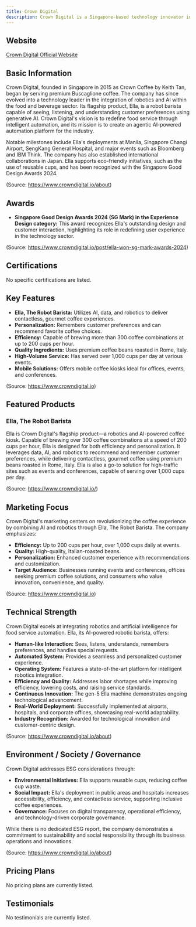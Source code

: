 ```yaml
---
title: Crown Digital
description: Crown Digital is a Singapore-based technology innovator integrating robotics and AI into the food and beverage industry. Best known for Ella, the robot barista, Crown Digital delivers contactless, efficient, and personalized coffee experiences using generative AI and precision robotics. The company aims to revolutionize food service globally and has achieved notable milestones, including deployments in hospitals, airports, and major events across Asia.
---
```


## Website

[Crown Digital Official Website](https://www.crowndigital.io)

## Basic Information

Crown Digital, founded in Singapore in 2015 as Crown Coffee by Keith Tan, began by serving premium Buscaglione coffee. The company has since evolved into a technology leader in the integration of robotics and AI within the food and beverage sector. Its flagship product, Ella, is a robot barista capable of seeing, listening, and understanding customer preferences using generative AI. Crown Digital's vision is to redefine food service through intelligent automation, and its mission is to create an agentic AI-powered automation platform for the industry.

Notable milestones include Ella's deployments at Manila, Singapore Changi Airport, SengKang General Hospital, and major events such as Bloomberg and IBM Think. The company has also established international collaborations in Japan. Ella supports eco-friendly initiatives, such as the use of reusable cups, and has been recognized with the Singapore Good Design Awards 2024.

(Source: https://www.crowndigital.io/about)

## Awards

- **Singapore Good Design Awards 2024 (SG Mark) in the Experience Design category:**
  This award recognizes Ella's outstanding design and customer interaction, highlighting its role in redefining user experience in the technology sector.

(Source: https://www.crowndigital.io/post/ella-won-sg-mark-awards-2024)

## Certifications

No specific certifications are listed.

## Key Features

- **Ella, The Robot Barista:** Utilizes AI, data, and robotics to deliver contactless, gourmet coffee experiences.
- **Personalization:** Remembers customer preferences and can recommend favorite coffee choices.
- **Efficiency:** Capable of brewing more than 300 coffee combinations at up to 200 cups per hour.
- **Quality Ingredients:** Uses premium coffee beans roasted in Rome, Italy.
- **High-Volume Service:** Has served over 1,000 cups per day at various events.
- **Mobile Solutions:** Offers mobile coffee kiosks ideal for offices, events, and conferences.

(Source: https://www.crowndigital.io)

## Featured Products

### Ella, The Robot Barista

Ella is Crown Digital's flagship product—a robotics and AI-powered coffee kiosk. Capable of brewing over 300 coffee combinations at a speed of 200 cups per hour, Ella is designed for both efficiency and personalization. It leverages data, AI, and robotics to recommend and remember customer preferences, while delivering contactless, gourmet coffee using premium beans roasted in Rome, Italy. Ella is also a go-to solution for high-traffic sites such as events and conferences, capable of serving over 1,000 cups per day.

(Source: https://www.crowndigital.io/)

## Marketing Focus

Crown Digital's marketing centers on revolutionizing the coffee experience by combining AI and robotics through Ella, The Robot Barista. The company emphasizes:

- **Efficiency:** Up to 200 cups per hour, over 1,000 cups daily at events.
- **Quality:** High-quality, Italian-roasted beans.
- **Personalization:** Enhanced customer experience with recommendations and customization.
- **Target Audience:** Businesses running events and conferences, offices seeking premium coffee solutions, and consumers who value innovation, convenience, and quality.

(Source: https://www.crowndigital.io)

## Technical Strength

Crown Digital excels at integrating robotics and artificial intelligence for food service automation. Ella, its AI-powered robotic barista, offers:

- **Human-like Interaction:** Sees, listens, understands, remembers preferences, and handles special requests.
- **Automated System:** Provides a seamless and personalized customer experience.
- **Operating System:** Features a state-of-the-art platform for intelligent robotics integration.
- **Efficiency and Quality:** Addresses labor shortages while improving efficiency, lowering costs, and raising service standards.
- **Continuous Innovation:** The gen-5 Ella machine demonstrates ongoing technological advancement.
- **Real-World Deployment:** Successfully implemented at airports, hospitals, and corporate offices, showcasing real-world adaptability.
- **Industry Recognition:** Awarded for technological innovation and customer-centric design.

(Source: https://www.crowndigital.io/about)

## Environment / Society / Governance

Crown Digital addresses ESG considerations through:

- **Environmental Initiatives:** Ella supports reusable cups, reducing coffee cup waste.
- **Social Impact:** Ella's deployment in public areas and hospitals increases accessibility, efficiency, and contactless service, supporting inclusive coffee experiences.
- **Governance:** Focuses on digital transparency, operational efficiency, and technology-driven corporate governance.

While there is no dedicated ESG report, the company demonstrates a commitment to sustainability and social responsibility through its business operations and innovations.

(Source: https://www.crowndigital.io/about)

## Pricing Plans

No pricing plans are currently listed.

## Testimonials

No testimonials are currently listed.